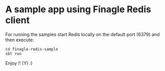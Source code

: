 # A sample app using Finagle Redis client

For running the samples start Redis locally on the default port (6379) and then execute:

	cd finagle-redis-sample
	sbt run

Enjoy !! (Y) :)